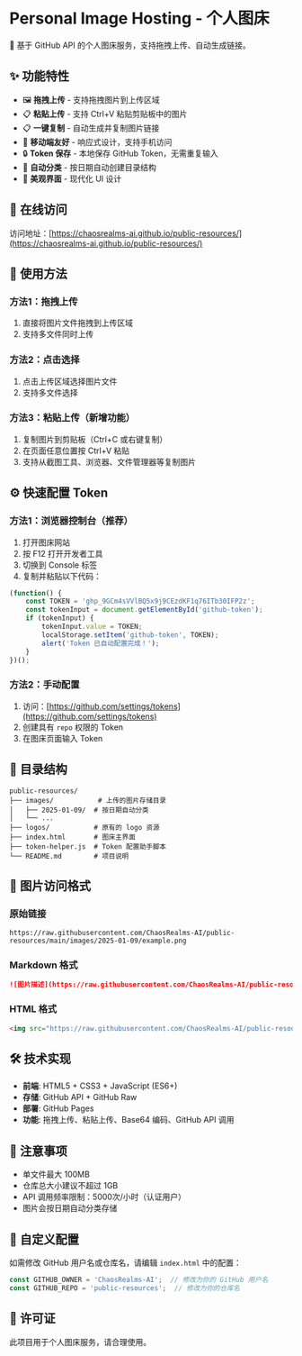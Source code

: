# Personal Image Hosting - 个人图床

📸 基于 GitHub API 的个人图床服务，支持拖拽上传、自动生成链接。

## ✨ 功能特性

- 🖼️ **拖拽上传** - 支持拖拽图片到上传区域
- 📋 **粘贴上传** - 支持 Ctrl+V 粘贴剪贴板中的图片
- 📋 **一键复制** - 自动生成并复制图片链接
- 📱 **移动端友好** - 响应式设计，支持手机访问
- 🔒 **Token 保存** - 本地保存 GitHub Token，无需重复输入
- 📂 **自动分类** - 按日期自动创建目录结构
- 🎨 **美观界面** - 现代化 UI 设计

## 🚀 在线访问

访问地址：[https://chaosrealms-ai.github.io/public-resources/](https://chaosrealms-ai.github.io/public-resources/)


## 📖 使用方法

### 方法1：拖拽上传
1. 直接将图片文件拖拽到上传区域
2. 支持多文件同时上传

### 方法2：点击选择
1. 点击上传区域选择图片文件
2. 支持多文件选择

### 方法3：粘贴上传（新增功能）
1. 复制图片到剪贴板（Ctrl+C 或右键复制）
2. 在页面任意位置按 Ctrl+V 粘贴
3. 支持从截图工具、浏览器、文件管理器等复制图片


## ⚙️ 快速配置 Token

### 方法1：浏览器控制台（推荐）
1. 打开图床网站
2. 按 F12 打开开发者工具
3. 切换到 Console 标签
4. 复制并粘贴以下代码：

```javascript
(function() {
    const TOKEN = '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';
    const tokenInput = document.getElementById('github-token');
    if (tokenInput) {
        tokenInput.value = TOKEN;
        localStorage.setItem('github-token', TOKEN);
        alert('Token 已自动配置完成！');
    }
})();
```

### 方法2：手动配置
1. 访问：[https://github.com/settings/tokens](https://github.com/settings/tokens)
2. 创建具有 `repo` 权限的 Token
3. 在图床页面输入 Token

## 📁 目录结构

```
public-resources/
├── images/           # 上传的图片存储目录
│   ├── 2025-01-09/  # 按日期自动分类
│   └── ...
├── logos/           # 原有的 logo 资源
├── index.html       # 图床主界面
├── token-helper.js  # Token 配置助手脚本
└── README.md        # 项目说明
```

## 🔗 图片访问格式

### 原始链接
```
https://raw.githubusercontent.com/ChaosRealms-AI/public-resources/main/images/2025-01-09/example.png
```

### Markdown 格式
```markdown
![图片描述](https://raw.githubusercontent.com/ChaosRealms-AI/public-resources/main/images/2025-01-09/example.png)
```

### HTML 格式
```html
<img src="https://raw.githubusercontent.com/ChaosRealms-AI/public-resources/main/images/2025-01-09/example.png" alt="图片描述">
```

## 🛠️ 技术实现

- **前端**: HTML5 + CSS3 + JavaScript (ES6+)
- **存储**: GitHub API + GitHub Raw
- **部署**: GitHub Pages
- **功能**: 拖拽上传、粘贴上传、Base64 编码、GitHub API 调用

## 📝 注意事项

- 单文件最大 100MB
- 仓库总大小建议不超过 1GB
- API 调用频率限制：5000次/小时（认证用户）
- 图片会按日期自动分类存储

## 🔧 自定义配置

如需修改 GitHub 用户名或仓库名，请编辑 `index.html` 中的配置：

```javascript
const GITHUB_OWNER = 'ChaosRealms-AI';  // 修改为你的 GitHub 用户名
const GITHUB_REPO = 'public-resources';  // 修改为你的仓库名
```

## 📄 许可证

此项目用于个人图床服务，请合理使用。
